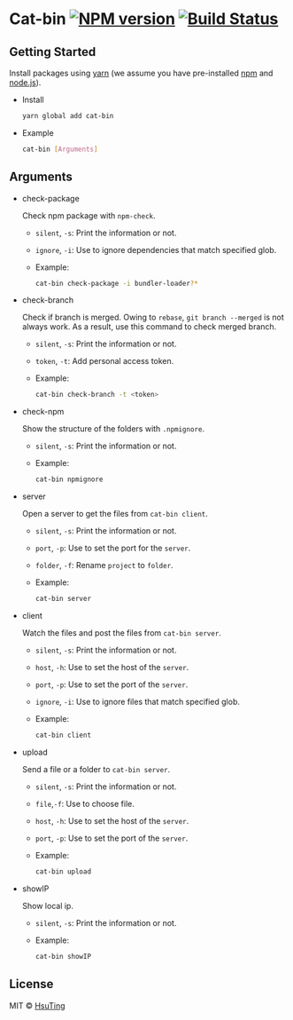 # Cat-bin [![NPM version][npm-image]][npm-url] [![Build Status][travis-image]][travis-url]

## Getting Started
Install packages using [yarn](https://yarnpkg.com/) (we assume you have pre-installed [npm](https://www.npmjs.com/) and [node.js](https://nodejs.org/)).

- Install

  ```sh
  yarn global add cat-bin
  ```

- Example

  ```sh
  cat-bin [Arguments]
  ```

## Arguments
- check-package

  Check npm package with `npm-check`.
  - `silent`, `-s`: Print the information or not.
  - `ignore`, `-i`: Use to ignore dependencies that match specified glob.
  - Example:

    ```sh
    cat-bin check-package -i bundler-loader?*
    ```

- check-branch

  Check if branch is merged.
  Owing to `rebase`, `git branch --merged` is not always work.
  As a result, use this command to check merged branch.
  - `silent`, `-s`: Print the information or not.
  - `token`, `-t`: Add personal access token.
  - Example:

    ```sh
    cat-bin check-branch -t <token>
    ```

- check-npm

  Show the structure of the folders with `.npmignore`.
  - `silent`, `-s`: Print the information or not.
  - Example:

    ```sh
    cat-bin npmignore
    ```

- server

  Open a server to get the files from `cat-bin client`.
  - `silent`, `-s`: Print the information or not.
  - `port`, `-p`: Use to set the port for the `server`.
  - `folder`, `-f`: Rename `project` to `folder`.
  - Example:

    ```sh
    cat-bin server
    ```

- client

  Watch the files and post the files from `cat-bin server`.
  - `silent`, `-s`: Print the information or not.
  - `host`, `-h`: Use to set the host of the `server`.
  - `port`, `-p`: Use to set the port of the `server`.
  - `ignore`, `-i`: Use to ignore files that match specified glob.
  - Example:

    ```sh
    cat-bin client
    ```

- upload

  Send a file or a folder to `cat-bin server`.
  - `silent`, `-s`: Print the information or not.
  - `file`,`-f`: Use to choose file.
  - `host`, `-h`: Use to set the host of the `server`.
  - `port`, `-p`: Use to set the port of the `server`.
  - Example:

    ```sh
    cat-bin upload
    ```

- showIP

  Show local ip.
  - `silent`, `-s`: Print the information or not.
  - Example:

    ```sh
    cat-bin showIP
    ```

## License
MIT © [HsuTing](http://hsuting.com)

[npm-image]: https://badge.fury.io/js/cat-bin.svg
[npm-url]: https://npmjs.org/package/cat-bin
[travis-image]: https://travis-ci.org/HsuTing/cat-bin.svg?branch=master
[travis-url]: https://travis-ci.org/HsuTing/cat-bin
